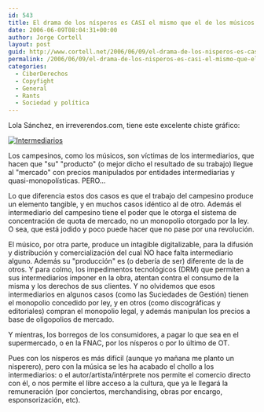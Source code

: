 ```yaml
---
id: 543
title: El drama de los ní­speros es CASI el mismo que el de los músicos
date: 2006-06-09T08:04:31+00:00
author: Jorge Cortell
layout: post
guid: http://www.cortell.net/2006/06/09/el-drama-de-los-nisperos-es-casi-el-mismo-que-el-de-los-musicos/
permalink: /2006/06/09/el-drama-de-los-nisperos-es-casi-el-mismo-que-el-de-los-musicos/
categories:
  - CiberDerechos
  - Copyfight
  - General
  - Rants
  - Sociedad y polí­tica
---
```

Lola Sánchez, en irreverendos.com, tiene este excelente chiste gráfico:

<a target="_blank" title="entrada en Irreverendos" href="http://www.irreverendos.com/?p=683"><img alt="Intermediarios" title="Intermediarios" src="http://www.irreverendos.com/wp-content/uploads/2006/06/piratas.jpg" /></a>

Los campesinos, como los músicos, son ví­ctimas de los intermediarios, que hacen que "su" "producto" (o mejor dicho el resultado de su trabajo) llegue al "mercado" con precios manipulados por entidades intermediarias y quasi-monopolí­sticas. PERO...

Lo que diferencia estos dos casos es que el trabajo del campesino produce un elemento tangible, y en muchos casos idéntico al de otro. Además el intermediario del campesino tiene el poder que le otorga el sistema de concentración de quota de mercado, no un monopolio otorgado por la ley. O sea, que está jodido y poco puede hacer que no pase por una revolución.
  
El músico, por otra parte, produce un intagible digitalizable, para la difusión y distribución y comercialización del cual NO hace falta intermediario alguno. Además su "producción" es (o deberí­a de ser) diferente de la de otros. Y para colmo, los impedimentos tecnológicos (DRM) que permiten a sus intermediarios imponer en la obra, atentan contra el consumo de la misma y los derechos de sus clientes. Y no olvidemos que esos intermediarios en algunos casos (como las Suciedades de Gestión) tienen el monopolio concedido por ley, y en otros (como discográficas y editoriales) compran el monopolio legal, y además manipulan los precios a base de oligopolios de mercado.

Y mientras, los borregos de los consumidores, a pagar lo que sea en el supermercado, o en la FNAC, por los ní­speros o por lo último de OT.

Pues con los ní­speros es más difí­cil (aunque yo mañana me planto un nisperero), pero con la música se les ha acabado el chollo a los intermediarios: o el autor/artista/intérprete nos permite el comercio directo con él, o nos permite el libre acceso a la cultura, que ya le llegará la remuneración (por conciertos, merchandising, obras por encargo, esponsorización, etc).